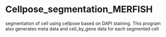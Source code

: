 # Cellpose_segmentation_MERFISH
segmentation of cell using cellpose based on DAPI staining. This program also generates meta data and  cell_by_gene data for each segmented cell
